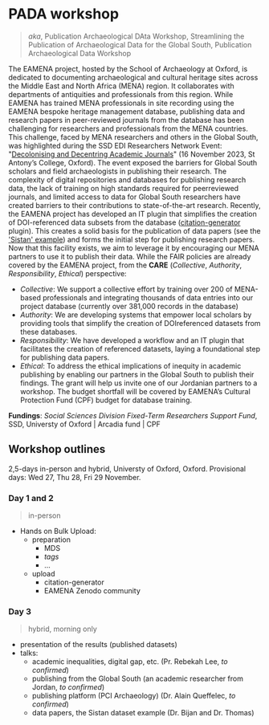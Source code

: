 # PADA workshop
> *aka*, Publication Archaeological DAta Workshop, Streamlining the Publication of Archaeological Data for the Global South, Publication Archaeological Data Workshop

The EAMENA project, hosted by the School of Archaeology at Oxford, is dedicated to documenting archaeological and cultural heritage sites across the Middle East and North Africa (MENA) region. It collaborates with departments of antiquities and professionals from this region. While EAMENA has trained MENA professionals in site recording using the EAMENA bespoke heritage management database, publishing data and research papers in peer-reviewed journals from the database has been challenging for researchers and professionals from the MENA countries. This challenge, faced by MENA researchers and others in the Global South, was highlighted during the SSD EDI Researchers Network Event: "[Decolonising and Decentring Academic Journals](https://talks.ox.ac.uk/talks/id/547bd845-0322-4c4c-a001-e46fd0217e6e/)" (16 November 2023, St Antony’s College, Oxford). The event exposed the barriers for Global South scholars and field archaeologists in publishing their research. The complexity of digital repositories and databases for publishing research data, the lack of training on high standards required for peerreviewed journals, and limited access to data for Global South researchers have created barriers to their contributions to state-of-the-art research. Recently, the EAMENA project has developed an IT plugin that simplifies the creation of DOI-referenced data subsets from the database ([citation-generator](https://github.com/eamena-project/eamena-arches-dev/tree/main/dbs/database.eamena/citation) plugin). This creates a solid basis for the publication of data papers (see the ['Sistan' example](https://openarchaeologydata.metajnl.com/articles/10.5334/joad.123)) and forms the initial step for publishing research papers. Now that this facility exists, we aim to leverage it by encouraging our MENA partners to use it to publish their data. While the FAIR policies are already covered by the EAMENA project, from the **CARE** (*Collective*, *Authority*, *Responsibility*, *Ethical*) perspective: 
- *Collective*: We support a collective effort by training over 200 of MENA-based professionals and integrating thousands of data entries into our project database (currently over 381,000 records in the database) 
- *Authority*: We are developing systems that empower local scholars by providing tools that simplify the creation of DOIreferenced datasets from these databases. 
- *Responsibility*: We have developed a workflow and an IT plugin that facilitates the creation of referenced datasets, laying a foundational step for publishing data papers. 
- *Ethical*: To address the ethical implications of inequity in academic publishing by enabling our partners in the Global South to publish their findings. The grant will help us invite one of our Jordanian partners to a workshop. The budget shortfall will be covered by EAMENA’s Cultural Protection Fund (CPF) budget for database training.

**Fundings**: *Social Sciences Division Fixed-Term Researchers Support Fund*, SSD, Universty of Oxford | Arcadia fund | CPF

## Workshop outlines

2,5-days in-person and hybrid, Universty of Oxford, Oxford. Provisional days: Wed 27, Thu 28, Fri 29 November.

### Day 1 and 2
> in-person

* Hands on Bulk Upload:
	- preparation
		- MDS
		- *tags*
		- ...
	- upload
		- citation-generator
		- EAMENA Zenodo community

### Day 3
> hybrid, morning only

* presentation of the results (published datasets)
* talks:
	- academic inequalities, digital gap, etc. (Pr. Rebekah Lee, *to confirmed*)
	- publishing from the Global South (an academic researcher from Jordan, *to confirmed*)
	- publishing platform (PCI Archaeology) (Dr. Alain Queffelec, *to confirmed*)
	- data papers, the Sistan dataset example (Dr. Bijan and Dr. Thomas)


